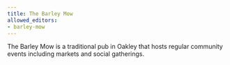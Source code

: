 ```yaml
---
title: The Barley Mow
allowed_editors:
- barley-mow
---
```

The Barley Mow is a traditional pub in Oakley that hosts regular community events including markets and social gatherings.

